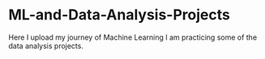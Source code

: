 # ML-and-Data-Analysis-Projects
Here I upload my journey of Machine Learning 
I am practicing some of the data analysis projects.
